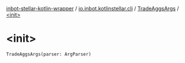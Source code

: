 [inbot-stellar-kotlin-wrapper](../../index.md) / [io.inbot.kotlinstellar.cli](../index.md) / [TradeAggsArgs](index.md) / [&lt;init&gt;](./-init-.md)

# &lt;init&gt;

`TradeAggsArgs(parser: ArgParser)`